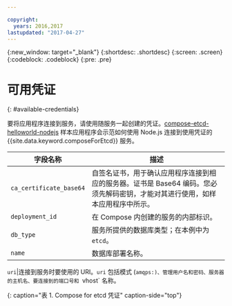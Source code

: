 ```yaml
---

copyright:
  years: 2016,2017
lastupdated: "2017-04-27"
---
```


{:new_window: target="_blank"}
{:shortdesc: .shortdesc}
{:screen: .screen}
{:codeblock: .codeblock}
{:pre: .pre}

# 可用凭证
{: #available-credentials}

要将应用程序连接到服务，请使用随服务一起创建的凭证。[compose-etcd-helloworld-nodejs](https://github.com/IBM-Bluemix/compose-etcd-helloworld-nodejs) 样本应用程序会示范如何使用 Node.js 连接到使用凭证的 {{site.data.keyword.composeForEtcd}} 服务。

字段名称|描述
----------|-----------
`ca_certificate_base64`|自签名证书，用于确认应用程序连接到相应的服务器。证书是 Base64 编码。您必须先解码密钥，才能对其进行使用，如样本应用程序中所示。
`deployment_id`|在 Compose 内创建的服务的内部标识。
`db_type`|服务所提供的数据库类型；在本例中为 `etcd`。
`name`|数据库部署名称。

`uri`|连接到服务时要使用的 URI。`uri` 包括模式 (`amqps:)、管理用户名和密码、服务器的主机名、要连接到的端口号和 `vhost` 名称。

{: caption="表 1. Compose for etcd 凭证" caption-side="top"}
